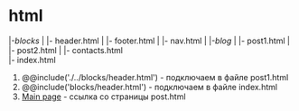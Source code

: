 # html
  |-*blocks*
  |    |- header.html
  |    |- footer.html
  |    |- nav.html
  |
  |-*blog*
  |    |- post1.html
  |    |- post2.html
  |
  |- contacts.html    
  |- index.html


1.  @@include('./../blocks/header.html') - подключаем в файле post1.html
2.  @@include('blocks/header.html') - подключаем в файле index.html
3. <a href="./../index.html">Main page</a> - ссылка со страницы post.html
